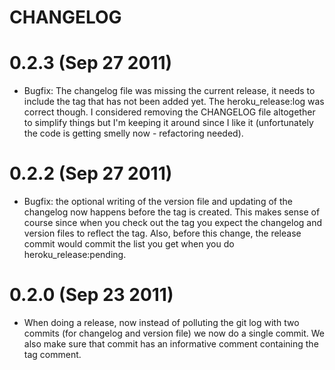 # CHANGELOG

# 0.2.3 (Sep 27 2011)

* Bugfix: The changelog file was missing the current release, it needs to include the tag that has not been added yet. The heroku_release:log was correct though. I considered removing the CHANGELOG file altogether to simplify things but I'm keeping it around since I like it (unfortunately the code is getting smelly now - refactoring needed).

# 0.2.2 (Sep 27 2011)

* Bugfix: the optional writing of the version file and updating of the changelog now happens before the tag is created. This makes sense of course since when you check out the tag you expect the changelog and version files to reflect the tag. Also, before this change, the release commit would commit the list you get when you do heroku_release:pending.

# 0.2.0 (Sep 23 2011)

* When doing a release, now instead of polluting the git log with two commits (for changelog and version file) we now do a single commit. We also make sure that commit has an informative comment containing the tag comment.
